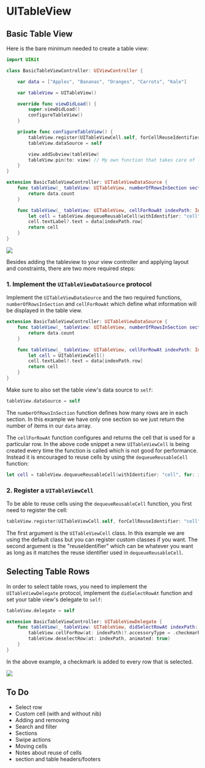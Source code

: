 # UITableView

## Basic Table View

Here is the bare minimum needed to create a table view:

```swift
import UIKit

class BasicTableViewController: UIViewController {

    var data = ["Apples", "Bananas", "Oranges", "Carrots", "Kale"]

    var tableView = UITableView()

    override func viewDidLoad() {
        super.viewDidLoad()
        configureTableView()
    }

    private func configureTableView() {
        tableView.register(UITableViewCell.self, forCellReuseIdentifier: "cell")
        tableView.dataSource = self

        view.addSubview(tableView)
        tableView.pin(to: view) // My own function that takes care of layout and constraints
    }
}

extension BasicTableViewController: UITableViewDataSource {
    func tableView(_ tableView: UITableView, numberOfRowsInSection section: Int) -> Int {
        return data.count
    }

    func tableView(_ tableView: UITableView, cellForRowAt indexPath: IndexPath) -> UITableViewCell {
        let cell = tableView.dequeueReusableCell(withIdentifier: "cell", for: indexPath)
        cell.textLabel?.text = data[indexPath.row]
        return cell
    }
}
```
![](images/0.png)

Besides adding the tableview to your view controller and applying layout and constraints, there are two more required steps:

### 1. Implement the `UITableViewDataSource` protocol

Implement the `UITableViewDataSource` and the two required functions, `numberOfRowsInSection` and `cellForRowAt` which define what information will be displayed in the table view.

```swift
extension BasicTableViewController: UITableViewDataSource {
    func tableView(_ tableView: UITableView, numberOfRowsInSection section: Int) -> Int {
        return data.count
    }

    func tableView(_ tableView: UITableView, cellForRowAt indexPath: IndexPath) -> UITableViewCell {
        let cell = UITableViewCell()
        cell.textLabel?.text = data[indexPath.row]
        return cell
    }
}
```
Make sure to also set the table view's data source to `self`:

```swift
tableView.dataSource = self
```

The `numberOfRowsInSection` function defines how many rows are in each section. In this example we have only one section so we just return the number of items in our `data` array.

The `cellForRowAt` function configures and returns the cell that is used for a particular row. In the above code snippet a new `UITableViewCell` is being created every time the function is called which is not good for performance. Instead it is encouraged to reuse cells by using the `dequeueReusableCell` function:

```swift
let cell = tableView.dequeueReusableCell(withIdentifier: "cell", for: indexPath)
```

### 2. Register a `UITableViewCell`

To be able to reuse cells using the `dequeueReusableCell` function, you first need to register the cell:

```swift
tableView.register(UITableViewCell.self, forCellReuseIdentifier: "cell")
```

The first argument is the `UITableViewCell` class. In this example we are using the default class but you can register custom classes if you want. The second argument is the "reuseIdentifier" which can be whatever you want as long as it matches the reuse identifier used in `dequeueReusableCell`.

## Selecting Table Rows
In order to select table rows, you need to implement the `UITableViewDelegate` protocol, implement the `didSelectRowAt` function and set your table view's delegate to `self`:

```swift
tableView.delegate = self
```

```swift
extension BasicTableViewController: UITableViewDelegate {
    func tableView(_ tableView: UITableView, didSelectRowAt indexPath: IndexPath) {
        tableView.cellForRow(at: indexPath)?.accessoryType = .checkmark
        tableView.deselectRow(at: indexPath, animated: true)
    }
}
```
In the above example, a checkmark is added to every row that is selected.

![](images/1.png)


## To Do
* Select row
* Custom cell (with and without nib)
* Adding and removing
* Search and filter
* Sections
* Swipe actions
* Moving cells
* Notes about reuse of cells
* section and table headers/footers